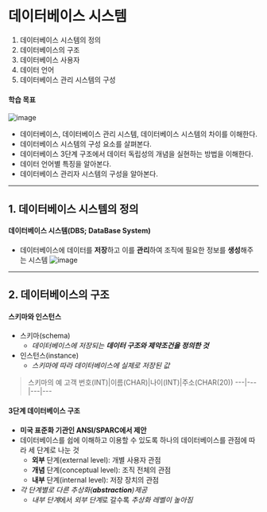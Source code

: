 # 데이터베이스 시스템
1. 데이터베이스 시스템의 정의
2. 데이터베이스의 구조
3. 데이터베이스 사용자
4. 데이터 언어
5. 데이터베이스 관리 시스템의 구성

#### 학습 목표
![image](https://github.com/qlkdkd/Database/assets/71871927/97eff9ac-7c43-4597-95af-2817a1d37c4d)
* 데이터베이스, 데이터베이스 관리 시스템, 데이터베이스 시스템의 차이를 이해한다.
* 데이터베이스 시스템의 구성 요소를 살펴본다.
* 데이터베이스 3단계 구조에서 데이터 독립성의 개념을 실현하는 방법을 이해한다.
* 데이터 언어별 특징을 알아본다.
* 데이터베이스 관리자 시스템의 구성을 알아본다.

---

## 1. 데이터베이스 시스템의 정의

#### 데이터베이스 시스템(DBS; DataBase System)
* 데이터베이스에 데이터를 **저장**하고 이를 **관리**하여 조직에 필요한 정보를 **생성**해주는 시스템
![image](https://github.com/qlkdkd/Database/assets/71871927/e3b2f32a-1941-48d2-b872-362416f1b05b)

---

## 2. 데이터베이스의 구조

#### 스키마와 인스턴스
* 스키마(schema)
  * *데이터베이스에 저장되는 **데이터 구조와 제약조건을 정의한 것***
* 인스턴스(instance)
  * *스키마에 따라 데이터베이스에 실제로 저장된 값*
> 스키마의 예
 고객 번호(INT)|이름(CHAR)|나이(INT)|주소(CHAR(20))
  ---|---|---|---

#### 3단계 데이터베이스 구조
* **미국 표준화 기관인 ANSI/SPARC에서 제안**
* 데이터베이스를 쉽에 이해하고 이용할 수 있도록 하나의 데이터베이스를 관점에 따라 세 단계로 나눈 것
  * **외부** 단계(external level): 개별 사용자 관점
  * **개념** 단계(conceptual level): 조직 전체의 관점
  * **내부** 단계(internal level): 저장 장치의 관점
* *각 단계별로 다른 추상화(**abstraction**)제공*
  * *내부 단계*에서 *외부 단계*로 갈수록 *추상화 레벨이 높아짐*

